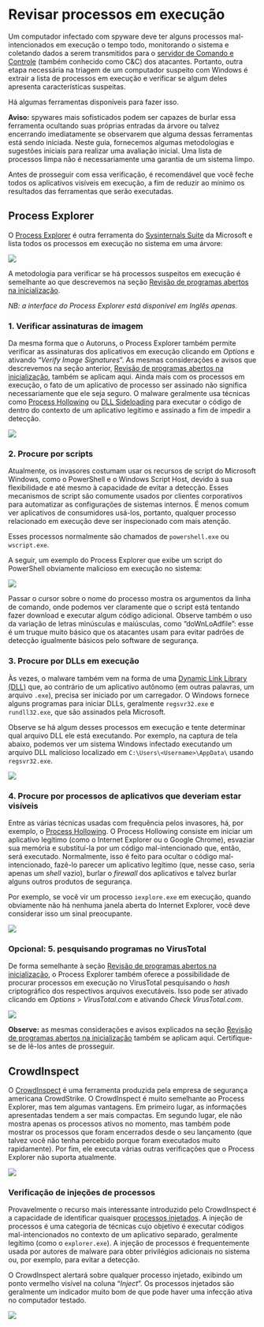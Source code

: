 # Revisar processos em execução

Um computador infectado com spyware deve ter alguns processos mal-intencionados em execução o tempo todo, monitorando o sistema e coletando dados a serem transmitidos para o [servidor de Comando e Controle](https://www.techtarget.com/whatis/definition/command-and-control-server-CC-server) (também conhecido como C\&C) dos atacantes. Portanto, outra etapa necessária na triagem de um computador suspeito com Windows é extrair a lista de processos em execução e verificar se algum deles apresenta características suspeitas.

Há algumas ferramentas disponíveis para fazer isso.

**Aviso:** spywares mais sofisticados podem ser capazes de burlar essa ferramenta ocultando suas próprias entradas da árvore ou talvez encerrando imediatamente se observarem que alguma dessas ferramentas está sendo iniciada. Neste guia, fornecemos algumas metodologias e sugestões iniciais para realizar uma avaliação inicial. Uma lista de processos limpa não é necessariamente uma garantia de um sistema limpo.

Antes de prosseguir com essa verificação, é recomendável que você feche todos os aplicativos visíveis em execução, a fim de reduzir ao mínimo os resultados das ferramentas que serão executadas.

## Process Explorer

O [Process Explorer](https://technet.microsoft.com/en-us/sysinternals/processexplorer.aspx) é outra ferramenta do [Sysinternals Suite](https://docs.microsoft.com/en-us/sysinternals/downloads/sysinternals-suite) da Microsoft e lista todos os processos em execução no sistema em uma árvore:

![](../.gitbook/assets/procexp.png)

A metodologia para verificar se há processos suspeitos em execução é semelhante ao que descrevemos na seção [Revisão de programas abertos na inicialização](autoruns.md).

_NB: a interface do Process Explorer está disponível em Inglês apenas._

### 1. Verificar assinaturas de imagem

Da mesma forma que o Autoruns, o Process Explorer também permite verificar as assinaturas dos aplicativos em execução clicando em _Options_ e ativando “_Verify Image Signatures_”. As mesmas considerações e avisos que descrevemos na seção anterior, [Revisão de programas abertos na inicialização](autoruns.md), também se aplicam aqui. Ainda mais com os processos em execução, o fato de um aplicativo de processo ser assinado não significa necessariamente que ele seja seguro. O malware geralmente usa técnicas como [Process Hollowing](https://attack.mitre.org/techniques/T1055/012/) ou [DLL Sideloading](https://attack.mitre.org/techniques/T1073/) para executar o código de dentro do contexto de um aplicativo legítimo e assinado a fim de impedir a detecção.

![](../.gitbook/assets/procexp2.png)

### 2. Procure por scripts

Atualmente, os invasores costumam usar os recursos de script do Microsoft Windows, como o PowerShell e o Windows Script Host, devido à sua flexibilidade e até mesmo à capacidade de evitar a detecção. Esses mecanismos de script são comumente usados por clientes corporativos para automatizar as configurações de sistemas internos. É menos comum ver aplicativos de consumidores usá-los, portanto, qualquer processo relacionado em execução deve ser inspecionado com mais atenção.

Esses processos normalmente são chamados de `powershell.exe` ou `wscript.exe`.

A seguir, um exemplo do Process Explorer que exibe um script do PowerShell obviamente malicioso em execução no sistema:

![](../.gitbook/assets/procexp_powershell.png)

Passar o cursor sobre o nome do processo mostra os argumentos da linha de comando, onde podemos ver claramente que o script está tentando fazer download e executar algum código adicional. Observe também o uso da variação de letras minúsculas e maiúsculas, como “doWnLoAdfile”: esse é um truque muito básico que os atacantes usam para evitar padrões de detecção igualmente básicos pelo software de segurança.

### 3. Procure por DLLs em execução

Às vezes, o malware também vem na forma de uma [Dynamic Link Library (DLL)](https://support.microsoft.com/en-us/help/815065/what-is-a-dll/) que, ao contrário de um aplicativo autônomo (em outras palavras, um arquivo `.exe`), precisa ser iniciado por um carregador. O Windows fornece alguns programas para iniciar DLLs, geralmente `regsvr32.exe` e `rundll32.exe`, que são assinados pela Microsoft.

Observe se há algum desses processos em execução e tente determinar qual arquivo DLL ele está executando. Por exemplo, na captura de tela abaixo, podemos ver um sistema Windows infectado executando um arquivo DLL malicioso localizado em `C:\Users\<Username>\AppData\` usando `regsvr32.exe`.

![](../.gitbook/assets/procexp_regsvr.png)

### 4. Procure por processos de aplicativos que deveriam estar visíveis

Entre as várias técnicas usadas com frequência pelos invasores, há, por exemplo, o [Process Hollowing](https://attack.mitre.org/techniques/T1093/). O Process Hollowing consiste em iniciar um aplicativo legítimo (como o Internet Explorer ou o Google Chrome), esvaziar sua memória e substituí-la por um código mal-intencionado que, então, será executado. Normalmente, isso é feito para ocultar o código mal-intencionado, fazê-lo parecer um aplicativo legítimo (que, nesse caso, seria apenas um _shell_ vazio), burlar o _firewall_ dos aplicativos e talvez burlar alguns outros produtos de segurança.

Por exemplo, se você vir um processo `iexplore.exe` em execução, quando obviamente não há nenhuma janela aberta do Internet Explorer, você deve considerar isso um sinal preocupante.

![](../.gitbook/assets/procexp_iexplore.png)

### Opcional: 5. pesquisando programas no VirusTotal

De forma semelhante à seção [Revisão de programas abertos na inicialização](autoruns.md), o Process Explorer também oferece a possibilidade de procurar processos em execução no VirusTotal pesquisando o _hash_ criptográfico dos respectivos arquivos executáveis. Isso pode ser ativado clicando em _Options_ > _VirusTotal.com_ e ativando _Check VirusTotal.com_.

![](../.gitbook/assets/procexp3.png)

**Observe:** as mesmas considerações e avisos explicados na seção [Revisão de programas abertos na inicialização](autoruns.md) também se aplicam aqui. Certifique-se de lê-los antes de prosseguir.

## CrowdInspect

O [CrowdInspect](https://www.crowdstrike.com/resources/community-tools/crowdinspect-tool/) é uma ferramenta produzida pela empresa de segurança americana CrowdStrike. O CrowdInspect é muito semelhante ao Process Explorer, mas tem algumas vantagens. Em primeiro lugar, as informações apresentadas tendem a ser mais compactas. Em segundo lugar, ele não mostra apenas os processos ativos no momento, mas também pode mostrar os processos que foram encerrados desde o seu lançamento (que talvez você não tenha percebido porque foram executados muito rapidamente). Por fim, ele executa várias outras verificações que o Process Explorer não suporta atualmente.

![](../.gitbook/assets/crowdinspect.png)

### Verificação de injeções de processos

Provavelmente o recurso mais interessante introduzido pelo CrowdInspect é a capacidade de identificar quaisquer [processos injetados](https://attack.mitre.org/techniques/T1055/). A injeção de processos é uma categoria de técnicas cujo objetivo é executar códigos mal-intencionados no contexto de um aplicativo separado, geralmente legítimo (como o `explorer.exe`). A injeção de processos é frequentemente usada por autores de malware para obter privilégios adicionais no sistema ou, por exemplo, para evitar a detecção.

O CrowdInspect alertará sobre qualquer processo injetado, exibindo um ponto vermelho visível na coluna “_Inject_”. Os processos injetados são geralmente um indicador muito bom de que pode haver uma infecção ativa no computador testado.

![](../.gitbook/assets/crowdinspect_injection.png)
